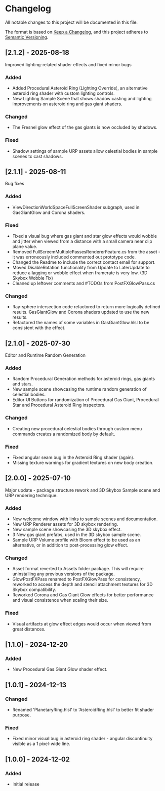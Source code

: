 # Changelog

All notable changes to this project will be documented in this file.

The format is based on [Keep a Changelog](https://keepachangelog.com/en/1.1.0/),
and this project adheres to [Semantic Versioning](https://semver.org/spec/v2.0.0.html).

## [2.1.2] - 2025-08-18
Improved lighting-related shader effects and fixed minor bugs

### Added
- Added Procedural Asteroid Ring (Lighting Override), an alternative asteroid ring shader with custom lighting controls.
- New Lighting Sample Scene that shows shadow casting and lighting improvements on asteroid ring and gas giant shaders.

### Changed
- The Fresnel glow effect of the gas giants is now occluded by shadows.

### Fixed
- Shadow settings of sample URP assets allow celestial bodies in sample scenes to cast shadows.

## [2.1.1] - 2025-08-11
Bug fixes

### Added
- ViewDirectionWorldSpaceFullScreenShader subgraph, used in GasGiantGlow and Corona shaders.

### Fixed
- Fixed a visual bug where gas giant and star glow effects would wobble and jitter when viewed from a distance with a small camera near clip plane value.
- Removed FullScreemMultiplePassesRendererFeature.cs from the asset - it was erroneously included commented out prototype code.
- Changed the Readme to include the correct contact email for support.
- Moved DisableRotation functionality from Update to LaterUpdate to reduce a lagging or wobble effect when framerate is very low. (3D Skybox Wobble Fix)
- Cleaned up leftover comments and #TODOs from PostFXGlowPass.cs

### Changed
- Ray-sphere intersection code refactored to return more logically defined results. GasGiantGlow and Corona shaders updated to use the new results.
- Refactored the names of some variables in GasGiantGlow.hlsl to be consistent with the effect.

## [2.1.0] - 2025-07-30
Editor and Runtime Random Generation

### Added
- Random Procedural Generation methods for asteroid rings, gas giants and stars.
- New sample scene showcasing the runtime random generation of celestial bodies.
- Editor UI Buttons for randomization of Procedural Gas Giant, Procedural Star and Procedural Asteroid Ring inspectors.

### Changed
- Creating new procedural celestial bodies through custom menu commands creates a randomized body by default.

### Fixed
- Fixed angular seam bug in the Asteroid Ring shader (again).
- Missing texture warnings for gradient textures on new body creation.

## [2.0.0] - 2025-07-10
Major update - package structure rework and 3D Skybox Sample scene and URP rendering technique.

### Added
- New welcome window with links to sample scenes and documentation.
- New URP Renderer assets for 3D skybox rendering.
- New sample scene showcasing the 3D skybox effect.
- 3 New gas giant prefabs, used in the 3D skybox sample scene.
- Sample URP Volume profile with Bloom effect to be used as an alternative, or in addition to post-processing glow effect.

### Changed
- Asset format reverted to Assets folder package. This will require uninstalling any previous versions of the package.
- GlowPostFXPass renamed to PostFXGlowPass for consistency, reworked to access the depth and stencil attachment textures for 3D Skybox compatibility.
- Reworked Corona and Gas Giant Glow effects for better performance and visual consistence when scaling their size.

### Fixed
- Visual artifacts at glow effect edges would occur when viewed from great distances.

## [1.1.0] - 2024-12-20

### Added
- New Procedural Gas Giant Glow shader effect.

## [1.0.1] - 2024-12-13

### Changed
- Renamed 'PlanetaryRing.hlsl' to 'AsteroidRing.hlsl' to better fit shader purpose.

### Fixed
- Fixed minor visual bug in asteroid ring shader - angular discontinuity visible as a 1 pixel-wide line.

## [1.0.0] - 2024-12-02

### Added
- Initial release